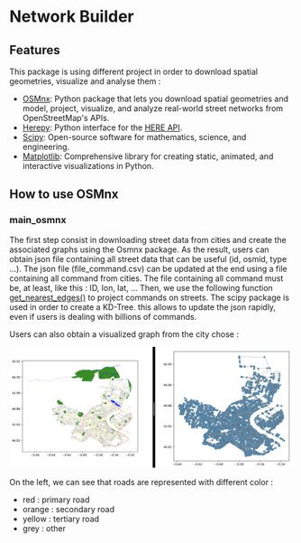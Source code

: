 
# Network Builder

## Features

This package is using different project in order to download spatial geometries, visualize and analyse them :

  * [OSMnx](https://github.com/gboeing/osmnx): Python package that lets you download spatial geometries and model, project, visualize, and analyze real-world street networks from OpenStreetMap's APIs.
  * [Herepy](https://github.com/abdullahselek/HerePy): Python interface for the [HERE API](https://developer.here.com).
  * [Scipy](https://github.com/scipy/scipy): Open-source software for mathematics, science, and engineering.
  * [Matplotlib](https://github.com/matplotlib/matplotlib): Comprehensive library for creating static, animated, and interactive visualizations in Python.


## How to use OSMnx

### main_osmnx

The first step consist in downloading street data from cities and create the associated graphs using the Osmnx package.
As the result, users can obtain json file containing all street data that can be useful (id, osmid, type ...).
The json file (file_command.csv) can be updated at the end using a file containing all command from cities.
The file containing all command must be, at least, like this : ID, lon, lat, ...
Then, we use the following function [get_nearest_edges()](https://osmnx.readthedocs.io/en/stable/osmnx.html) to project commands on streets.
The scipy package is used in order to create a KD-Tree. this allows to update the json rapidly, even if users is dealing with billions of commands.

Users can also obtain a visualized graph from the city chose :

![](data/figures/Bordeaux.png)

On the left, we can see that roads are represented with different color :
  * red : primary road
  * orange : secondary road
  * yellow : tertiary road
  * grey : other
